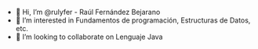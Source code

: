 - 👋 Hi, I’m @rulyfer - Raúl Fernández Bejarano
- 👀 I’m interested in Fundamentos de programación, Estructuras de Datos, etc.
- 💞️ I’m looking to collaborate on Lenguaje Java

<!---
rulyfer/rulyfer is a ✨ special ✨ repository because its `README.md` (this file) appears on your GitHub profile.
You can click the Preview link to take a look at your changes.
--->
